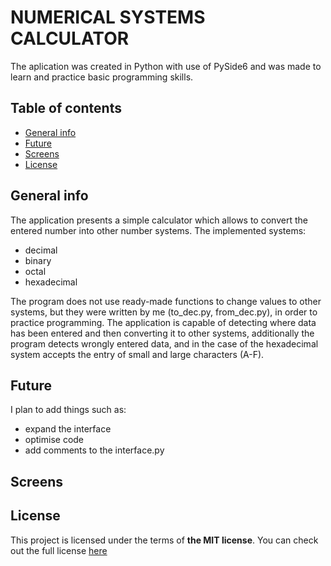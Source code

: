 # NUMERICAL SYSTEMS CALCULATOR
 
The aplication was created in Python with use of PySide6 and was made to learn and practice basic programming skills.

## Table of contents
* [General info](#general-info)
* [Future](#future)
* [Screens](#screens)
* [License](#license)

## General info

The application presents a simple calculator which allows to convert the entered number into other number systems.
The implemented systems:
- decimal
- binary
- octal
- hexadecimal

The program does not use ready-made functions to change values to other systems, but they were written by me (to_dec.py, from_dec.py), in order to practice programming.
The application is capable of detecting where data has been entered and then converting it to other systems, additionally the program detects wrongly entered data, and in the case of the hexadecimal system accepts the entry of small and large characters (A-F).

## Future

I plan to add things such as:
- expand the interface
- optimise code
- add comments to the interface.py

## Screens


## License
This project is licensed under the terms of **the MIT license**.
You can check out the full license [here](./LICENSE)
